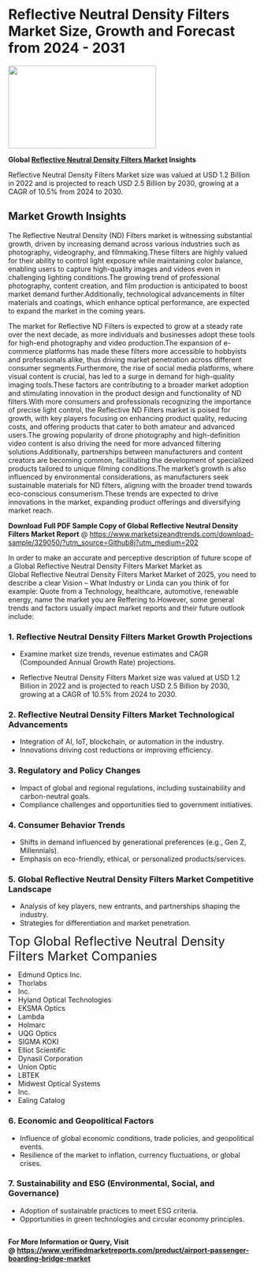 <H1>Reflective Neutral Density Filters Market Size, Growth and Forecast from 2024 - 2031</H1><img class="aligncenter size-medium wp-image-584254" src="https://thirdeyenews.in/wp-content/uploads/2024/09/Global-Market-Research-300x168.jpeg" alt="" width="300" height="168" /><p><strong>Global&nbsp;<a href="https://www.marketsizeandtrends.com/download-sample/329050/?utm_source=Github8j?utm_medium=202">Reflective Neutral Density Filters Market</a> Insights</strong></p><p>Reflective Neutral Density Filters Market size was valued at USD 1.2 Billion in 2022 and is projected to reach USD 2.5 Billion by 2030, growing at a CAGR of 10.5% from 2024 to 2030.</p><p><h2>Market Growth Insights</h2> <p>The Reflective Neutral Density (ND) Filters market is witnessing substantial growth, driven by increasing demand across various industries such as photography, videography, and filmmaking.These filters are highly valued for their ability to control light exposure while maintaining color balance, enabling users to capture high-quality images and videos even in challenging lighting conditions.The growing trend of professional photography, content creation, and film production is anticipated to boost market demand further.Additionally, technological advancements in filter materials and coatings, which enhance optical performance, are expected to expand the market in the coming years.</p> <p>The market for Reflective ND Filters is expected to grow at a steady rate over the next decade, as more individuals and businesses adopt these tools for high-end photography and video production.The expansion of e-commerce platforms has made these filters more accessible to hobbyists and professionals alike, thus driving market penetration across different consumer segments.Furthermore, the rise of social media platforms, where visual content is crucial, has led to a surge in demand for high-quality imaging tools.These factors are contributing to a broader market adoption and stimulating innovation in the product design and functionality of ND filters.With more consumers and professionals recognizing the importance of precise light control, the Reflective ND Filters market is poised for growth, with key players focusing on enhancing product quality, reducing costs, and offering products that cater to both amateur and advanced users.The growing popularity of drone photography and high-definition video content is also driving the need for more advanced filtering solutions.Additionally, partnerships between manufacturers and content creators are becoming common, facilitating the development of specialized products tailored to unique filming conditions.The market’s growth is also influenced by environmental considerations, as manufacturers seek sustainable materials for ND filters, aligning with the broader trend towards eco-conscious consumerism.These trends are expected to drive innovations in the market, expanding product offerings and diversifying market reach.</p> <p><span class=""><strong>Download Full PDF Sample Copy of Global Reflective Neutral Density Filters Market Report</strong> @ <a href="https://www.marketsizeandtrends.com/download-sample/329050/?utm_source=Github8j?utm_medium=202" target="_blank">https://www.marketsizeandtrends.com/download-sample/329050/?utm_source=Github8j?utm_medium=202</a></span></p><p>In order to make an accurate and perceptive description of future scope of a Global&nbsp;Reflective Neutral Density Filters Market Market as Global&nbsp;Reflective Neutral Density Filters Market Market of 2025, you need to describe a clear Vision &ndash; What Industry or Linda can you think of for example: Quote from a Technology, healthcare, automotive, renewable energy, name the market you are Reffering to.However, some general trends and factors usually impact market reports and their future outlook include:</p><h3>1.&nbsp;<strong>Reflective Neutral Density Filters Market Growth Projections</strong></h3><ul><li>Examine market size trends, revenue estimates and CAGR (Compounded Annual Growth Rate) projections.</li><li><p>Reflective Neutral Density Filters Market size was valued at USD 1.2 Billion in 2022 and is projected to reach USD 2.5 Billion by 2030, growing at a CAGR of 10.5% from 2024 to 2030.</p></li></ul><h3>2.&nbsp;<strong>Reflective Neutral Density Filters Market Technological Advancements</strong></h3><ul><li>Integration of AI, IoT, blockchain, or automation in the industry.</li><li>Innovations driving cost reductions or improving efficiency.</li></ul><h3>3.&nbsp;<strong>Regulatory and Policy Changes</strong></h3><ul><li>Impact of global and regional regulations, including sustainability and carbon-neutral goals.</li><li>Compliance challenges and opportunities tied to government initiatives.</li></ul><h3>4.&nbsp;<strong>Consumer Behavior Trends</strong></h3><ul><li>Shifts in demand influenced by generational preferences (e.g., Gen Z, Millennials).</li><li>Emphasis on eco-friendly, ethical, or personalized products/services.</li></ul><h3>5.&nbsp;<strong>Global Reflective Neutral Density Filters Market Competitive Landscape</strong></h3><ul><li>Analysis of key players, new entrants, and partnerships shaping the industry.</li><li>Strategies for differentiation and market penetration.</li></ul><p data-pm-slice="1 1 []"><span style="color: inherit; font-family: inherit; font-size: 25px;">Top Global Reflective Neutral Density Filters Market Companies</span></p><div class="" data-test-id=""><p><li>Edmund Optics Inc.</li><li> Thorlabs</li><li> Inc.</li><li> Hyland Optical Technologies</li><li> EKSMA Optics</li><li> Lambda</li><li> Holmarc</li><li> UQG Optics</li><li> SIGMA KOKI</li><li> Elliot Scientific</li><li> Dynasil Corporation</li><li> Union Optic</li><li> LBTEK</li><li> Midwest Optical Systems</li><li> Inc.</li><li> Ealing Catalog</li></p></div><h3>6.&nbsp;<strong>Economic and Geopolitical Factors</strong></h3><ul><li>Influence of global economic conditions, trade policies, and geopolitical events.</li><li>Resilience of the market to inflation, currency fluctuations, or global crises.</li></ul><h3>7.&nbsp;<strong>Sustainability and ESG (Environmental, Social, and Governance)</strong></h3><ul><li>Adoption of sustainable practices to meet ESG criteria.</li><li>Opportunities in green technologies and circular economy principles.</li></ul><h2><strong style="font-size: 14px;">For More Information or Query, Visit @&nbsp;</strong><a style="background-color: #ffffff; font-size: 14px;" href="https://www.marketsizeandtrends.com/report/reflective-neutral-density-filters-market/" target="_blank">https://www.verifiedmarketreports.com/product/airport-passenger-boarding-bridge-market</a></h2>
